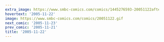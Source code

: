 ```yaml
---
extra_image: https://www.smbc-comics.com/comics/1445276593-20051122after.png
hovertext: '2005-11-22'
image: https://www.smbc-comics.com/comics/20051122.gif
next_comic: '2005-11-23'
prev_comic: '2005-11-21'
title: '2005-11-22'
---
```



